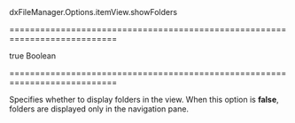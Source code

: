 <!--id-->dxFileManager.Options.itemView.showFolders<!--/id-->
===========================================================================
<!--default-->true<!--/default-->
<!--type-->Boolean<!--/type-->
===========================================================================

<!--shortDescription-->
Specifies whether to display folders in the view. When this option is **false**, folders are displayed only in the navigation pane.
<!--/shortDescription-->

<!--fullDescription-->

<!--/fullDescription-->